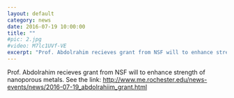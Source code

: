 ```yaml
---
layout: default
category: news
date: 2016-07-19 10:00:00
title: ""
#pic: 2.jpg
#video: M7lc1UVf-VE
excerpt: "Prof. Abdolrahim recieves grant from NSF will to enhance strength of nanoporous metals."
---
```

Prof. Abdolrahim recieves grant from NSF will to enhance strength of nanoporous metals. See the link:
http://www.me.rochester.edu/news-events/news/2016-07-19_abdolrahiim_grant.html



